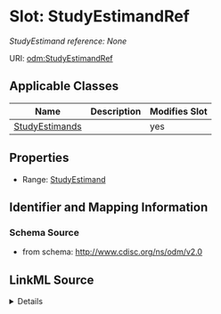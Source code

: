 # Slot: StudyEstimandRef


_StudyEstimand reference: None_



URI: [odm:StudyEstimandRef](http://www.cdisc.org/ns/odm/v2.0/StudyEstimandRef)



<!-- no inheritance hierarchy -->




## Applicable Classes

| Name | Description | Modifies Slot |
| --- | --- | --- |
[StudyEstimands](StudyEstimands.md) |  |  yes  |







## Properties

* Range: [StudyEstimand](StudyEstimand.md)





## Identifier and Mapping Information







### Schema Source


* from schema: http://www.cdisc.org/ns/odm/v2.0




## LinkML Source

<details>
```yaml
name: StudyEstimandRef
description: 'StudyEstimand reference: None'
from_schema: http://www.cdisc.org/ns/odm/v2.0
rank: 1000
identifier: false
alias: StudyEstimandRef
domain_of:
- StudyEstimands
range: StudyEstimand

```
</details>